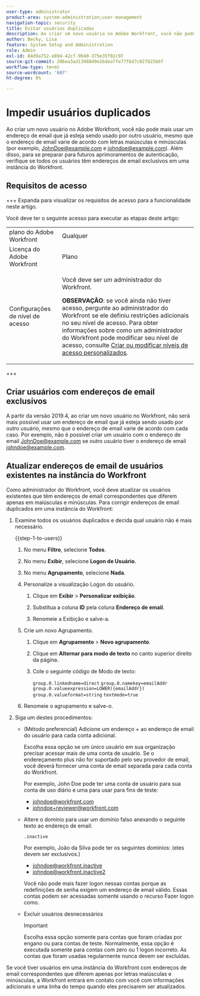 ```yaml
---
user-type: administrator
product-area: system-administration;user-management
navigation-topic: security
title: Evitar usuários duplicados
description: Ao criar um novo usuário no Adobe Workfront, você não pode mais usar um endereço de email que já esteja sendo usado por outro usuário, mesmo que o endereço de email varie de acordo com letras maiúsculas e minúsculas (por exemplo, JohnDoe@example.com e johndoe@example.com). Além disso, para se preparar para futuros aprimoramentos de autenticação, verifique se todos os usuários têm endereços de email exclusivos em uma instância do Workfront.
author: Becky, Lisa
feature: System Setup and Administration
role: Admin
exl-id: 84d9a752-e894-42cf-9b40-375e35f02c97
source-git-commit: 206ea3ad1398849e26dea7fe77f6d7c027825b6f
workflow-type: tm+mt
source-wordcount: '607'
ht-degree: 0%

---
```


# Impedir usuários duplicados

Ao criar um novo usuário no Adobe Workfront, você não pode mais usar um endereço de email que já esteja sendo usado por outro usuário, mesmo que o endereço de email varie de acordo com letras maiúsculas e minúsculas (por exemplo, JohnDoe@example.com e johndoe@example.com). Além disso, para se preparar para futuros aprimoramentos de autenticação, verifique se todos os usuários têm endereços de email exclusivos em uma instância do Workfront.

## Requisitos de acesso

+++ Expanda para visualizar os requisitos de acesso para a funcionalidade neste artigo.

Você deve ter o seguinte acesso para executar as etapas deste artigo:

<table style="table-layout:auto"> 
 <col> 
 <col> 
 <tbody> 
  <tr> 
   <td role="rowheader">plano do Adobe Workfront</td> 
   <td>Qualquer</td> 
  </tr> 
  <tr> 
   <td role="rowheader">Licença do Adobe Workfront</td> 
   <td>Plano</td> 
  </tr> 
  <tr> 
   <td role="rowheader">Configurações de nível de acesso</td> 
   <td> <p>Você deve ser um administrador do Workfront.</p> <p><b>OBSERVAÇÃO</b>: se você ainda não tiver acesso, pergunte ao administrador do Workfront se ele definiu restrições adicionais no seu nível de acesso. Para obter informações sobre como um administrador do Workfront pode modificar seu nível de acesso, consulte <a href="../../../administration-and-setup/add-users/configure-and-grant-access/create-modify-access-levels.md" class="MCXref xref">Criar ou modificar níveis de acesso personalizados</a>.</p> </td> 
  </tr> 
 </tbody> 
</table>

+++

## Criar usuários com endereços de email exclusivos

A partir da versão 2019.4, ao criar um novo usuário no Workfront, não será mais possível usar um endereço de email que já esteja sendo usado por outro usuário, mesmo que o endereço de email varie de acordo com cada caso. Por exemplo, não é possível criar um usuário com o endereço de email JohnDoe@example.com se outro usuário tiver o endereço de email johndoe@example.com.

## Atualizar endereços de email de usuários existentes na instância do Workfront

Como administrador do Workfront, você deve atualizar os usuários existentes que têm endereços de email correspondentes que diferem apenas em maiúsculas e minúsculas.
Para corrigir endereços de email duplicados em uma instância do Workfront:

1. Examine todos os usuários duplicados e decida qual usuário não é mais necessário.

   {{step-1-to-users}}

   1. No menu **Filtro**, selecione **Todos**.

   1. No menu **Exibir**, selecione **Logon de Usuário**.

   1. No menu **Agrupamento**, selecione **Nada**.

   1. Personalize a visualização Logon do usuário.

      1. Clique em **Exibir** > **Personalizar exibição**.

      1. Substitua a coluna **ID** pela coluna **Endereço de email**.

      1. Renomeie a Exibição e salve-a.

   1. Crie um novo Agrupamento.

      1. Clique em **Agrupamento** > **Novo agrupamento**.

      1. Clique em **Alternar para modo de texto** no canto superior direito da página.
      1. Cole o seguinte código de Modo de texto:

         `group.0.linkedname=direct`
         `group.0.namekey=emailAddr`
         `group.0.valueexpression=LOWER({emailAddr})`
         `group.0.valueformat=string`
         `textmode=true`

   1. Renomeie o agrupamento e salve-o.

1. Siga um destes procedimentos:

   * (Método preferencial) Adicione um endereço + ao endereço de email do usuário para cada conta adicional.

     Escolha essa opção se um único usuário em sua organização precisar acessar mais de uma conta de usuário. Se o endereçamento plus não for suportado pelo seu provedor de email, você deverá fornecer uma conta de email separada para cada conta do Workfront.

     Por exemplo, John Doe pode ter uma conta de usuário para sua conta de uso diário e uma para usar para fins de teste:

      * johndoe@workfront.com
      * johndoe+reviewer@workfront.com

   * Altere o domínio para usar um domínio falso anexando o seguinte texto ao endereço de email:

     `.inactive`

     Por exemplo, João da Silva pode ter os seguintes domínios: (eles devem ser exclusivos.)

      * johndoe@workfront.inactive
      * johndoe@workfront.inactive2

     Você não pode mais fazer logon nessas contas porque as redefinições de senha exigem um endereço de email válido. Essas contas podem ser acessadas somente usando o recurso Fazer logon como.

   * Excluir usuários desnecessários

     >[!IMPORTANT]
     >
     >Escolha essa opção somente para contas que foram criadas por engano ou para contas de teste. Normalmente, essa opção é executada somente para contas com zero ou 1 logon incorreto. As contas que foram usadas regularmente nunca devem ser excluídas.

Se você tiver usuários em uma instância do Workfront com endereços de email correspondentes que diferem apenas por letras maiúsculas e minúsculas, a Workfront entrará em contato com você com informações adicionais e uma linha do tempo quando eles precisarem ser atualizados.
